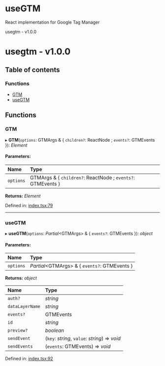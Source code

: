 
<a name="readmemd"></a>

# useGTM
React implementation for Google Tag Manager

<a name="_librarymd"></a>

usegtm - v1.0.0

# usegtm - v1.0.0

## Table of contents

### Functions

- [GTM](#gtm)
- [useGTM](#usegtm)

## Functions

### GTM

▸ **GTM**(`options`: GTMArgs & { `children?`: ReactNode ; `events?`: GTMEvents  }): *Element*

#### Parameters:

| Name | Type |
| :------ | :------ |
| `options` | GTMArgs & { `children?`: ReactNode ; `events?`: GTMEvents  } |

**Returns:** *Element*

Defined in: [index.tsx:79](https://github.com/rhdeck/usegtm/blob/606ebfb/src/index.tsx#L79)

___

### useGTM

▸ **useGTM**(`options`: *Partial*<GTMArgs\> & { `events?`: GTMEvents  }): *object*

#### Parameters:

| Name | Type |
| :------ | :------ |
| `options` | *Partial*<GTMArgs\> & { `events?`: GTMEvents  } |

**Returns:** *object*

| Name | Type |
| :------ | :------ |
| `auth?` | *string* |
| `dataLayerName` | *string* |
| `events?` | GTMEvents |
| `id` | *string* |
| `preview?` | *boolean* |
| `sendEvent` | (`key`: *string*, `value`: *string*) => *void* |
| `sendEvents` | (`events`: GTMEvents) => *void* |

Defined in: [index.tsx:92](https://github.com/rhdeck/usegtm/blob/606ebfb/src/index.tsx#L92)
